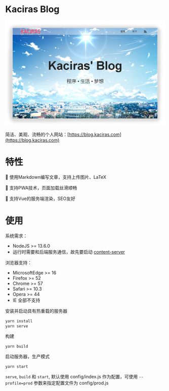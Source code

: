 # Kaciras Blog

![Screenshot](https://github.com/kaciras-blog/website/raw/master/screenshot.png)

简洁、美观、流畅的个人网站：[https://blog.kaciras.com](https://blog.kaciras.com)

# 特性

📝  使用Markdown编写文章，支持上传图片、LaTeX

🚀  支持PWA技术，页面加载丝滑顺畅

🌱  支持Vue的服务端渲染，SEO友好

# 使用

系统需求：

* NodeJS >= 13.6.0
* 运行时需要和后端服务通信，故先要启动 [content-server](https://github.com/kaciras-blog/content-server)

浏览器支持：
* MicrosoftEdge >= 16
* Firefox >= 52
* Chrome >= 57
* Safari >= 10.3
* Opera >= 44
* IE 全部不支持

安装并启动具有热重载的服务器

```shell script
yarn install
yarn serve
```

构建

```shell script
yarn build
```

启动服务器，生产模式

```shell script
yarn start
```

`serve`, `build` 和 `start`, 默认使用 config/index.js 作为配置，可使用 `--profile=prod` 参数来指定配置文件为 config/prod.js


